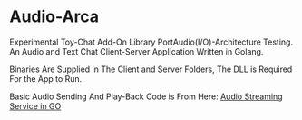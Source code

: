 # Audio-Arca
Experimental Toy-Chat Add-On Library PortAudio(I/O)-Architecture Testing. 
An Audio and Text Chat Client-Server Application Written in Golang.

Binaries Are Supplied in The Client and Server Folders, The DLL is Required For the App to Run.

Basic Audio Sending And Play-Back Code is From Here: [Audio Streaming Service in GO](https://medium.com/@valentijnnieman_79984/how-to-build-an-audio-streaming-server-in-go-part-1-1676eed93021)



